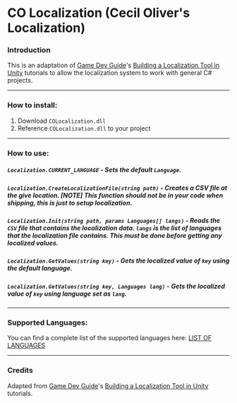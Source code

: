 ﻿# CO Localization (Cecil Oliver's Localization)
### Introduction
This is an adaptation of [Game Dev Guide](https://www.youtube.com/c/GameDevGuide)'s [Building a Localization Tool in Unity](https://www.youtube.com/watch?v=c-dzg4M20wY) tutorials to allow the localization system to work with general C# projects.

---

### How to install:
1. Download `COLocalization.dll`
2. Reference `COLocalization.dll` to your project

---
### How to use:
##### `Localization.CURRENT_LANGUAGE` - Sets the default `Language`.

##### `Localization.CreateLocalizationFile(string path)` - Creates a CSV file at the give location. [NOTE] This function should not be in your code when shipping, this is just to setup localization.

##### `Localization.Init(string path, params Languages[] langs)` - Reads the `CSV` file that contains the localization data. `langs` is the list of languages that the localization file contains. This must be done before getting any localized values.

##### `Localization.GetValues(string key)` - Gets the localized value of `key` using the default language.

##### `Localization.GetValues(string key, Languages lang)` - Gets the localized value of `key` using language set as `lang`.

---
### Supported Languages:
You can find a complete list of the supported languages here: [LIST OF LANGUAGES](https://www.andiamo.co.uk/resources/iso-language-codes/)

---
### Credits
Adapted from [Game Dev Guide](https://www.youtube.com/c/GameDevGuide)'s [Building a Localization Tool in Unity](https://www.youtube.com/watch?v=c-dzg4M20wY) tutorials.
